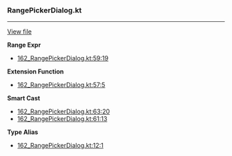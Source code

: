 ### RangePickerDialog.kt
---
[View file](../../precision_analyzed/162_RangePickerDialog.kt)

**Range Expr**

 - [162_RangePickerDialog.kt:59:19](../../precision_analyzed/162_RangePickerDialog.kt#L59)

**Extension Function**

 - [162_RangePickerDialog.kt:57:5](../../precision_analyzed/162_RangePickerDialog.kt#L57)

**Smart Cast**

 - [162_RangePickerDialog.kt:63:20](../../precision_analyzed/162_RangePickerDialog.kt#L63)
 - [162_RangePickerDialog.kt:61:13](../../precision_analyzed/162_RangePickerDialog.kt#L61)

**Type Alias**

 - [162_RangePickerDialog.kt:12:1](../../precision_analyzed/162_RangePickerDialog.kt#L12)
